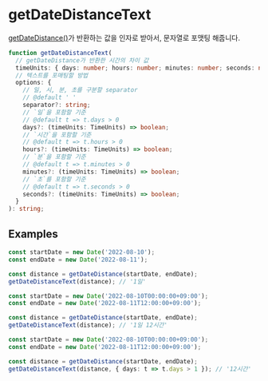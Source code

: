 # getDateDistanceText

[getDateDistance()](https://slash.page/ko/libraries/common/date/src/docs/getdatedistance.i18n)가 반환하는 값을 인자로 받아서, 문자열로 포맷팅 해줍니다.

```typescript
function getDateDistanceText(
  // getDateDistance가 반환한 시간의 차이 값
  timeUnits: { days: number; hours: number; minutes: number; seconds: number },
  // 텍스트를 포매팅할 방법
  options: {
    // 일, 시, 분, 초를 구분할 separator
    // @default ' '
    separator?: string;
    // `일`을 포함할 기준
    // @default t => t.days > 0
    days?: (timeUnits: TimeUnits) => boolean;
    // `시간`을 포함할 기준
    // @default t => t.hours > 0
    hours?: (timeUnits: TimeUnits) => boolean;
    // `분`을 포함할 기준
    // @default t => t.minutes > 0
    minutes?: (timeUnits: TimeUnits) => boolean;
    // `초`를 포함할 기준
    // @default t => t.seconds > 0
    seconds?: (timeUnits: TimeUnits) => boolean;
  }
): string;
```

## Examples

```typescript
const startDate = new Date('2022-08-10');
const endDate = new Date('2022-08-11');

const distance = getDateDistance(startDate, endDate);
getDateDistanceText(distance); // '1일'
```

```typescript
const startDate = new Date('2022-08-10T00:00:00+09:00');
const endDate = new Date('2022-08-11T12:00:00+09:00');

const distance = getDateDistance(startDate, endDate);
getDateDistanceText(distance); // '1일 12시간'
```

```typescript
const startDate = new Date('2022-08-10T00:00:00+09:00');
const endDate = new Date('2022-08-11T12:00:00+09:00');

const distance = getDateDistance(startDate, endDate);
getDateDistanceText(distance, { days: t => t.days > 1 }); // '12시간'
```
